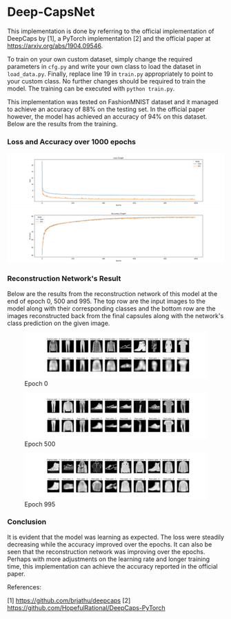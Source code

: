 ﻿
# Deep-CapsNet

This implementation is done by referring to the official implementation of DeepCaps by [1], a PyTorch implementation [2] and the official paper at https://arxiv.org/abs/1904.09546. 

To train on your own custom dataset, simply change the required parameters in `cfg.py` and write your own class to load the dataset in `load_data.py`. Finally, replace line 19 in `train.py` appropriately to point to your custom class. No further changes should be required to train the model. The training can be executed with `python train.py`.

This implementation was tested on FashionMNIST dataset and it managed to achieve an accuracy of 88% on the testing set. In the official paper however, the model has achieved an accuracy of 94% on this dataset. Below are the results from the training.

### Loss and Accuracy over 1000 epochs
<img src="graphs/loss_graph.png" width="800" />  <img src="graphs/accuracy_graph.png" width="800"/>  

### Reconstruction Network's Result
Below are the results from the reconstruction network of this model at the end of epoch 0, 500 and 995. The top row are the input images to the model along with their corresponding classes and the bottom row are the images reconstructed back from the final capsules along with the network's class prediction on the given image.

<figure class="image">
  <img src="graphs/Original_vs_Reconstructed_Epoch_0.png" >
  <figcaption>Epoch 0</figcaption>
</figure>

<figure class="image">
  <img src="graphs/Original_vs_Reconstructed_Epoch_500.png">
  <figcaption>Epoch 500</figcaption>
</figure>

<figure class="image">
  <img src="graphs/Original_vs_Reconstructed_Epoch_995.png">
  <figcaption>Epoch 995</figcaption>
</figure>

### Conclusion
It is evident that the model was learning as expected. The loss were steadily decreasing while the accuracy improved over the epochs. It can also be seen that the reconstruction network was improving over the epochs. Perhaps with more adjustments on the learning rate and longer training time, this implementation can achieve the accuracy reported in the official paper.




References:

[1] https://github.com/brjathu/deepcaps
[2] https://github.com/HopefulRational/DeepCaps-PyTorch
